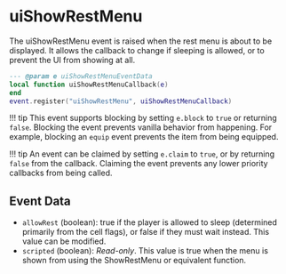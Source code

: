 # uiShowRestMenu

The uiShowRestMenu event is raised when the rest menu is about to be displayed. It allows the callback to change if sleeping is allowed, or to prevent the UI from showing at all.

```lua
--- @param e uiShowRestMenuEventData
local function uiShowRestMenuCallback(e)
end
event.register("uiShowRestMenu", uiShowRestMenuCallback)
```

!!! tip
	This event supports blocking by setting `e.block` to `true` or returning `false`. Blocking the event prevents vanilla behavior from happening. For example, blocking an `equip` event prevents the item from being equipped.

!!! tip
	An event can be claimed by setting `e.claim` to `true`, or by returning `false` from the callback. Claiming the event prevents any lower priority callbacks from being called.

## Event Data

* `allowRest` (boolean): true if the player is allowed to sleep (determined primarily from the cell flags), or false if they must wait instead. This value can be modified.
* `scripted` (boolean): *Read-only*. This value is true when the menu is shown from using the ShowRestMenu or equivalent function.

